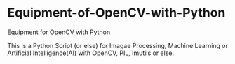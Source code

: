 # Equipment-of-OpenCV-with-Python
Equipment for OpenCV with Python

This is a Python Script (or else) for Imagae Processing, Machine Learning or Artificial Intelligence(AI) with OpenCV, PIL, Imutils or else.
